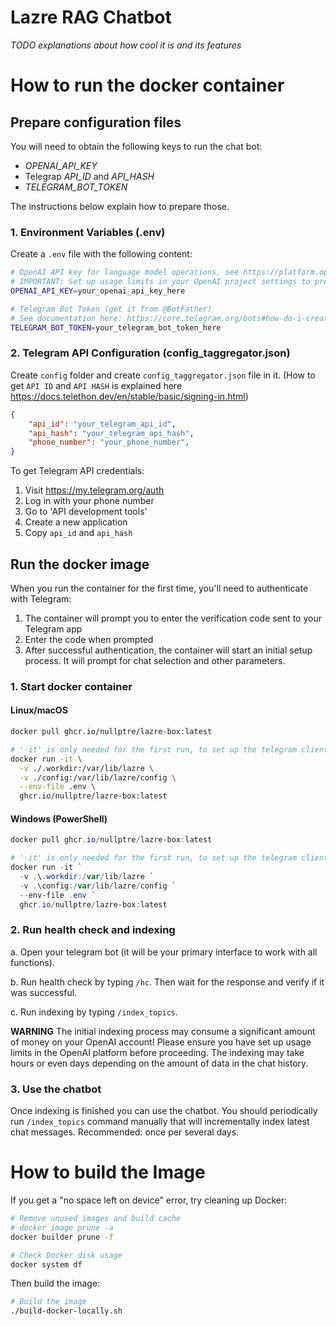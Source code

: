 # Lazre RAG Chatbot

_TODO explanations about how cool it is and its features_


# How to run the docker container

## Prepare configuration files

You will need to obtain the following keys to run the chat bot:
 - _OPENAI_API_KEY_
 - Telegrap _API_ID_ and _API_HASH_
 - _TELEGRAM_BOT_TOKEN_

 The instructions below explain how to prepare those.

### 1. Environment Variables (.env)
Create a `.env` file with the following content:
```bash
# OpenAI API key for language model operations, see https://platform.openai.com/docs/libraries#create-and-export-an-api-key
# IMPORTANT: Set up usage limits in your OpenAI project settings to prevent unexpected charges!
OPENAI_API_KEY=your_openai_api_key_here

# Telegram Bot Token (get it from @BotFather)
# See documentation here: https://core.telegram.org/bots#how-do-i-create-a-bot
TELEGRAM_BOT_TOKEN=your_telegram_bot_token_here
```

### 2. Telegram API Configuration (config_taggregator.json)
Create `config` folder and create `config_taggregator.json` file in it.
(How to get `API ID` and `API HASH` is explained here https://docs.telethon.dev/en/stable/basic/signing-in.html)
```json
{
    "api_id": "your_telegram_api_id",
    "api_hash": "your_telegram_api_hash",
    "phone_number": "your_phone_number",
}
```

To get Telegram API credentials:
1. Visit https://my.telegram.org/auth
2. Log in with your phone number
3. Go to 'API development tools'
4. Create a new application
5. Copy `api_id` and `api_hash`


## Run the docker image

When you run the container for the first time, you'll need to authenticate with Telegram:
1. The container will prompt you to enter the verification code sent to your Telegram app
2. Enter the code when prompted
3. After successful authentication, the container will start an initial setup process. It will prompt for chat selection and other parameters.

### 1. Start docker container

#### Linux/macOS
```bash
docker pull ghcr.io/nullptre/lazre-box:latest

# '-it' is only needed for the first run, to set up the telegram client, then it's not required
docker run -it \
  -v ./.workdir:/var/lib/lazre \
  -v ./config:/var/lib/lazre/config \
  --env-file .env \
  ghcr.io/nullptre/lazre-box:latest
```

#### Windows (PowerShell)
```powershell
docker pull ghcr.io/nullptre/lazre-box:latest

# '-it' is only needed for the first run, to set up the telegram client, then it's not required
docker run -it `
  -v .\.workdir:/var/lib/lazre `
  -v .\config:/var/lib/lazre/config `
  --env-file .env `
  ghcr.io/nullptre/lazre-box:latest
```

### 2. Run health check and indexing

a. Open your telegram bot (it will be your primary interface to work with all functions).

b. Run health check by typing `/hc`. Then wait for the response and verify if it was successful.

c. Run indexing by typing `/index_topics`.

   **WARNING** The initial indexing process may consume a significant amount of money on your OpenAI account! Please ensure you have set up usage limits in the OpenAI platform before proceeding.
   The indexing may take hours or even days depending on the amount of data in the chat history.

### 3. Use the chatbot

Once indexing is finished you can use the chatbot.
You should periodically run `/index_topics` command manually that will incrementally index latest chat messages. Recommended: once per several days.



# How to build the Image

If you get a "no space left on device" error, try cleaning up Docker:

```bash
# Remove unused images and build cache
# docker image prune -a
docker builder prune -f

# Check Docker disk usage
docker system df
```

Then build the image:
```bash
# Build the image
./build-docker-locally.sh 
```
